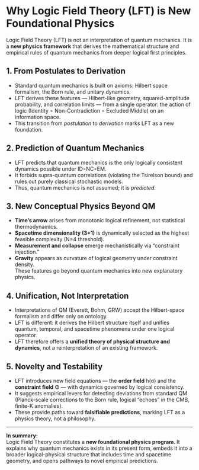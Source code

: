# Why Logic Field Theory (LFT) is New Foundational Physics

Logic Field Theory (LFT) is not an interpretation of quantum mechanics. It is a **new physics framework** that derives the mathematical structure and empirical rules of quantum mechanics from deeper logical first principles.

## 1. From Postulates to Derivation
- Standard quantum mechanics is built on axioms: Hilbert space formalism, the Born rule, and unitary dynamics.  
- LFT derives these features — Hilbert-like geometry, squared-amplitude probability, and correlation limits — from a single operator: the action of logic (Identity ∘ Non-Contradiction ∘ Excluded Middle) on an information space.  
- This transition from *postulation* to *derivation* marks LFT as a new foundation.

## 2. Prediction of Quantum Mechanics
- LFT predicts that quantum mechanics is the only logically consistent dynamics possible under ID∘NC∘EM.  
- It forbids supra-quantum correlations (violating the Tsirelson bound) and rules out purely classical stochastic models.  
- Thus, quantum mechanics is not assumed; it is *predicted*.

## 3. New Conceptual Physics Beyond QM
- **Time’s arrow** arises from monotonic logical refinement, not statistical thermodynamics.  
- **Spacetime dimensionality (3+1)** is dynamically selected as the highest feasible complexity (N=4 threshold).  
- **Measurement and collapse** emerge mechanistically via “constraint injection.”  
- **Gravity** appears as curvature of logical geometry under constraint density.  
These features go beyond quantum mechanics into new explanatory physics.

## 4. Unification, Not Interpretation
- Interpretations of QM (Everett, Bohm, GRW) accept the Hilbert-space formalism and differ only on ontology.  
- LFT is different: it derives the Hilbert structure itself and unifies quantum, temporal, and spacetime phenomena under one logical operator.  
- LFT therefore offers a **unified theory of physical structure and dynamics**, not a reinterpretation of an existing framework.

## 5. Novelty and Testability
- LFT introduces new field equations — the **order field** h(σ) and the **constraint field** Φ — with dynamics governed by logical consistency.  
- It suggests empirical levers for detecting deviations from standard QM (Planck-scale corrections to the Born rule, logical “echoes” in the CMB, finite-K anomalies).  
- These provide paths toward **falsifiable predictions**, marking LFT as a physics theory, not a philosophy.

---

**In summary:**  
Logic Field Theory constitutes a **new foundational physics program**. It explains why quantum mechanics exists in its present form, embeds it into a broader logical-physical structure that includes time and spacetime geometry, and opens pathways to novel empirical predictions.
